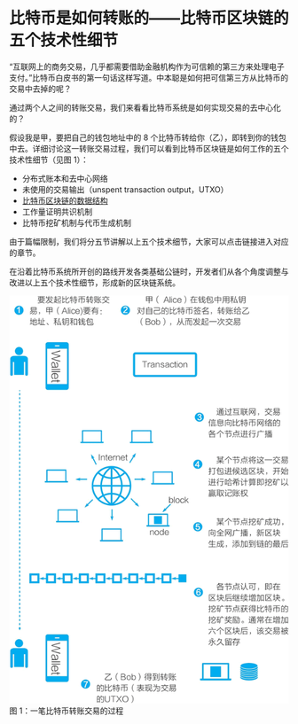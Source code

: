 # 比特币是如何转账的——比特币区块链的五个技术性细节

“互联网上的商务交易，几乎都需要借助金融机构作为可信赖的第三方来处理电子支付。”比特币白皮书的第一句话这样写道。中本聪是如何把可信第三方从比特币的交易中去掉的呢？

通过两个人之间的转账交易，我们来看看比特币系统是如何实现交易的去中心化的？

假设我是甲，要把自己的钱包地址中的 8 个比特币转给你（乙），即转到你的钱包中去。详细讨论这一转账交易过程，我们可以看到比特币区块链是如何工作的五个技术性细节（见图 1）：

*   分布式账本和去中心网络
*   未使用的交易输出（unspent transaction output，UTXO）
*   [比特币区块链的数据结构](http://比特币区块链的数据结构)
*   工作量证明共识机制
*   比特币挖矿机制与代币生成机制

由于篇幅限制，我们将分五节讲解以上五个技术细节，大家可以点击链接进入对应的章节。

在沿着比特币系统所开创的路线开发各类基础公链时，开发者们从各个角度调整与改进以上五个技术性细节，形成新的区块链系统。

![一笔比特币转账交易的过程](img/6d4d4c86d15166b9fa04a63a80b08800.jpg)
图 1：一笔比特币转账交易的过程